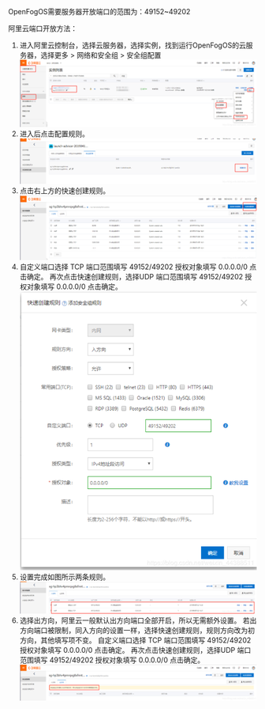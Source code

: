 OpenFogOS需要服务器开放端口的范围为：49152~49202

阿里云端口开放方法：

1. 进入阿里云控制台，选择云服务器，选择实例，找到运行OpenFogOS的云服务器，选择更多 > 网络和安全组 > 安全组配置              
![pub_ali_1.png](./figs/pub_ali_1.png)
2. 进入后点击配置规则。
![pub_ali_2.png](./figs/pub_ali_2.png)
3. 点击右上方的快速创建规则。
![pub_ali_3.png](./figs/pub_ali_3.png)
4. 自定义端口选择 TCP 端口范围填写 49152/49202 授权对象填写  0.0.0.0/0 点击确定。
再次点击快速创建规则，选择UDP 端口范围填写 49152/49202 授权对象填写  0.0.0.0/0 点击确定。
![pub_ali_4.png](./figs/pub_ali_4.png)
5. 设置完成如图所示两条规则。
![pub_ali_5.png](./figs/pub_ali_5.png)
6. 选择出方向，阿里云一般默认出方向端口全部开启，所以无需额外设置。
若出方向端口被限制，同入方向的设置一样，选择快速创建规则，规则方向改为初方向，其他填写项不变。
自定义端口选择 TCP 端口范围填写 49152/49202 授权对象填写  0.0.0.0/0 点击确定。
再次点击快速创建规则，选择UDP 端口范围填写 49152/49202 授权对象填写  0.0.0.0/0 点击确定。
![pub_ali_6.png](./figs/pub_ali_6.png)
